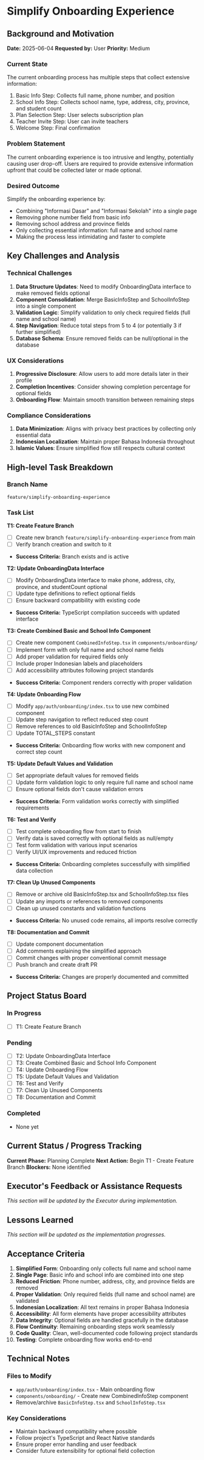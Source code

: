 # Simplify Onboarding Experience

## Background and Motivation

**Date:** 2025-06-04
**Requested by:** User
**Priority:** Medium

### Current State
The current onboarding process has multiple steps that collect extensive information:
1. Basic Info Step: Collects full name, phone number, and position
2. School Info Step: Collects school name, type, address, city, province, and student count
3. Plan Selection Step: User selects subscription plan
4. Teacher Invite Step: User can invite teachers
5. Welcome Step: Final confirmation

### Problem Statement
The current onboarding experience is too intrusive and lengthy, potentially causing user drop-off. Users are required to provide extensive information upfront that could be collected later or made optional.

### Desired Outcome
Simplify the onboarding experience by:
- Combining "Informasi Dasar" and "Informasi Sekolah" into a single page
- Removing phone number field from basic info
- Removing school address and province fields
- Only collecting essential information: full name and school name
- Making the process less intimidating and faster to complete

## Key Challenges and Analysis

### Technical Challenges
1. **Data Structure Updates**: Need to modify OnboardingData interface to make removed fields optional
2. **Component Consolidation**: Merge BasicInfoStep and SchoolInfoStep into a single component
3. **Validation Logic**: Simplify validation to only check required fields (full name and school name)
4. **Step Navigation**: Reduce total steps from 5 to 4 (or potentially 3 if further simplified)
5. **Database Schema**: Ensure removed fields can be null/optional in the database

### UX Considerations
1. **Progressive Disclosure**: Allow users to add more details later in their profile
2. **Completion Incentives**: Consider showing completion percentage for optional fields
3. **Onboarding Flow**: Maintain smooth transition between remaining steps

### Compliance Considerations
1. **Data Minimization**: Aligns with privacy best practices by collecting only essential data
2. **Indonesian Localization**: Maintain proper Bahasa Indonesia throughout
3. **Islamic Values**: Ensure simplified flow still respects cultural context

## High-level Task Breakdown

### Branch Name
`feature/simplify-onboarding-experience`

### Task List

**T1: Create Feature Branch**
- [ ] Create new branch `feature/simplify-onboarding-experience` from main
- [ ] Verify branch creation and switch to it
- **Success Criteria:** Branch exists and is active

**T2: Update OnboardingData Interface**
- [ ] Modify OnboardingData interface to make phone, address, city, province, and studentCount optional
- [ ] Update type definitions to reflect optional fields
- [ ] Ensure backward compatibility with existing code
- **Success Criteria:** TypeScript compilation succeeds with updated interface

**T3: Create Combined Basic and School Info Component**
- [ ] Create new component `CombinedInfoStep.tsx` in `components/onboarding/`
- [ ] Implement form with only full name and school name fields
- [ ] Add proper validation for required fields only
- [ ] Include proper Indonesian labels and placeholders
- [ ] Add accessibility attributes following project standards
- **Success Criteria:** Component renders correctly with proper validation

**T4: Update Onboarding Flow**
- [ ] Modify `app/auth/onboarding/index.tsx` to use new combined component
- [ ] Update step navigation to reflect reduced step count
- [ ] Remove references to old BasicInfoStep and SchoolInfoStep
- [ ] Update TOTAL_STEPS constant
- **Success Criteria:** Onboarding flow works with new component and correct step count

**T5: Update Default Values and Validation**
- [ ] Set appropriate default values for removed fields
- [ ] Update form validation logic to only require full name and school name
- [ ] Ensure optional fields don't cause validation errors
- **Success Criteria:** Form validation works correctly with simplified requirements

**T6: Test and Verify**
- [ ] Test complete onboarding flow from start to finish
- [ ] Verify data is saved correctly with optional fields as null/empty
- [ ] Test form validation with various input scenarios
- [ ] Verify UI/UX improvements and reduced friction
- **Success Criteria:** Onboarding completes successfully with simplified data collection

**T7: Clean Up Unused Components**
- [ ] Remove or archive old BasicInfoStep.tsx and SchoolInfoStep.tsx files
- [ ] Update any imports or references to removed components
- [ ] Clean up unused constants and validation functions
- **Success Criteria:** No unused code remains, all imports resolve correctly

**T8: Documentation and Commit**
- [ ] Update component documentation
- [ ] Add comments explaining the simplified approach
- [ ] Commit changes with proper conventional commit message
- [ ] Push branch and create draft PR
- **Success Criteria:** Changes are properly documented and committed

## Project Status Board

### In Progress
- [ ] T1: Create Feature Branch

### Pending
- [ ] T2: Update OnboardingData Interface
- [ ] T3: Create Combined Basic and School Info Component
- [ ] T4: Update Onboarding Flow
- [ ] T5: Update Default Values and Validation
- [ ] T6: Test and Verify
- [ ] T7: Clean Up Unused Components
- [ ] T8: Documentation and Commit

### Completed
- None yet

## Current Status / Progress Tracking

**Current Phase:** Planning Complete
**Next Action:** Begin T1 - Create Feature Branch
**Blockers:** None identified

## Executor's Feedback or Assistance Requests

*This section will be updated by the Executor during implementation.*

## Lessons Learned

*This section will be updated as the implementation progresses.*

## Acceptance Criteria

1. **Simplified Form**: Onboarding only collects full name and school name
2. **Single Page**: Basic info and school info are combined into one step
3. **Reduced Friction**: Phone number, address, city, and province fields are removed
4. **Proper Validation**: Only required fields (full name and school name) are validated
5. **Indonesian Localization**: All text remains in proper Bahasa Indonesia
6. **Accessibility**: All form elements have proper accessibility attributes
7. **Data Integrity**: Optional fields are handled gracefully in the database
8. **Flow Continuity**: Remaining onboarding steps work seamlessly
9. **Code Quality**: Clean, well-documented code following project standards
10. **Testing**: Complete onboarding flow works end-to-end

## Technical Notes

### Files to Modify
- `app/auth/onboarding/index.tsx` - Main onboarding flow
- `components/onboarding/` - Create new CombinedInfoStep component
- Remove/archive `BasicInfoStep.tsx` and `SchoolInfoStep.tsx`

### Key Considerations
- Maintain backward compatibility where possible
- Follow project's TypeScript and React Native standards
- Ensure proper error handling and user feedback
- Consider future extensibility for optional field collection